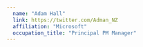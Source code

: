 ```yaml
---
  name: "Adam Hall"
  link: https://twitter.com/Adman_NZ
  affiliation: "Microsoft"
  occupation_title: "Principal PM Manager"
---
```

